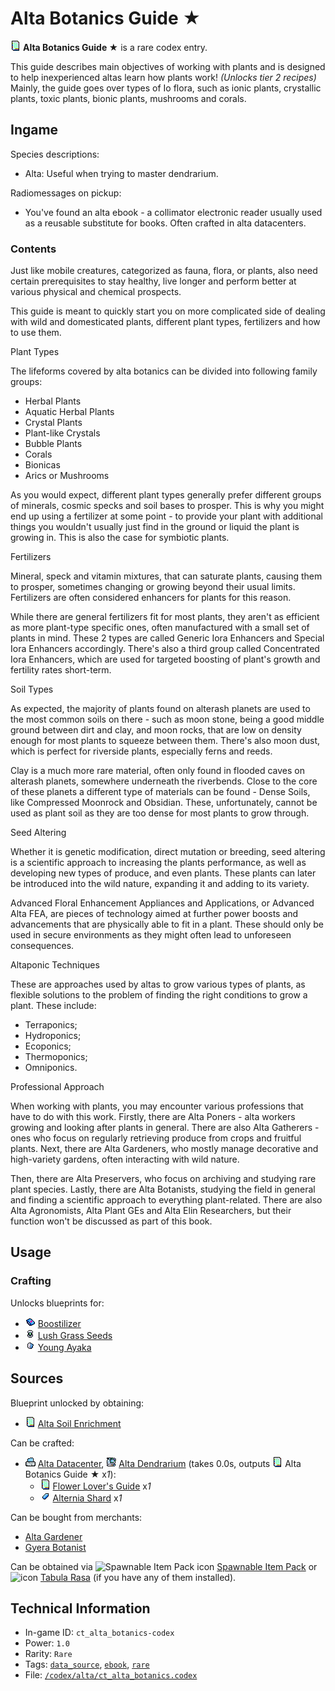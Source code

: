 # Alta Botanics Guide ★

<img src="https://raw.githubusercontent.com/Ceterai/Enternia/main/codex/alta/ebook/gyera.png" alt="Alta Botanics Guide ★ icon" loading="lazy" width="auto" height="16px"/> **Alta Botanics Guide ★** is a rare codex entry.

This guide describes main objectives of working with plants and is designed to help inexperienced altas learn how plants work! _(Unlocks tier 2 recipes)_  
Mainly, the guide goes over types of Io flora, such as ionic plants, crystallic plants, toxic plants, bionic plants, mushrooms and corals.

## Ingame

Species descriptions:

- Alta: Useful when trying to master dendrarium.

Radiomessages on pickup:

- You've found an alta ebook - a collimator electronic reader usually used as a reusable substitute for books. Often crafted in alta datacenters.

### Contents

Just like mobile creatures, categorized as fauna, flora, or plants, also need certain prerequisites to stay healthy, live longer and perform better at various physical and chemical prospects.

This guide is meant to quickly start you on more complicated side of dealing with wild and domesticated plants, different plant types, fertilizers and how to use them.

Plant Types

The lifeforms covered by alta botanics can be divided into following family groups:
- Herbal Plants
- Aquatic Herbal Plants
- Crystal Plants
- Plant-like Crystals
- Bubble Plants
- Corals
- Bionicas
- Arics or Mushrooms

As you would expect, different plant types generally prefer different groups of minerals, cosmic specks and soil bases to prosper. This is why you might end up using a fertilizer at some point - to provide your plant with additional things you wouldn't usually just find in the ground or liquid the plant is growing in. This is also the case for symbiotic plants.

Fertilizers

Mineral, speck and vitamin mixtures, that can saturate plants, causing them to prosper, sometimes changing or growing beyond their usual limits.
Fertilizers are often considered enhancers for plants for this reason.

While there are general fertilizers fit for most plants, they aren't as efficient as more plant-type specific ones, often manufactured with a small set of plants in mind. These 2 types are called Generic Iora Enhancers and Special Iora Enhancers accordingly.
There's also a third group called Concentrated Iora Enhancers, which are used for targeted boosting of plant's growth and fertility rates short-term.

Soil Types

As expected, the majority of plants found on alterash planets are used to the most common soils on there - such as moon stone, being a good middle ground between dirt and clay, and moon rocks, that are low on density enough for most plants to squeeze between them. There's also moon dust, which is perfect for riverside plants, especially ferns and reeds.

Clay is a much more rare material, often only found in flooded caves on alterash planets, somewhere underneath the riverbends. Close to the core of these planets a different type of materials can be found - Dense Soils, like Compressed Moonrock and Obsidian. These, unfortunately, cannot be used as plant soil as they are too dense for most plants to grow through.

Seed Altering

Whether it is genetic modification, direct mutation or breeding, seed altering is a scientific approach to increasing the plants performance, as well as developing new types of produce, and even plants. These plants can later be introduced into the wild nature, expanding it and adding to its variety.

Advanced Floral Enhancement Appliances and Applications, or Advanced Alta FEA, are pieces of technology aimed at further power boosts and advancements that are physically able to fit in a plant. These should only be used in secure environments as they might often lead to unforeseen consequences.

Altaponic Techniques

These are approaches used by altas to grow various types of plants, as flexible solutions to the problem of finding the right conditions to grow a plant. These include:
- Terraponics;
- Hydroponics;
- Ecoponics;
- Thermoponics;
- Omniponics.

Professional Approach

When working with plants, you may encounter various professions that have to do with this work. Firstly, there are Alta Poners - alta workers growing and looking after plants in general. There are also Alta Gatherers - ones who focus on regularly retrieving produce from crops and fruitful plants. Next, there are Alta Gardeners, who mostly manage decorative and high-variety gardens, often interacting with wild nature.

Then, there are Alta Preservers, who focus on archiving and studying rare plant species. Lastly, there are Alta Botanists, studying the field in general and finding a scientific approach to everything plant-related. There are also Alta Agronomists, Alta Plant GEs and Alta Elin Researchers, but their function won't be discussed as part of this book.

## Usage

### Crafting

Unlocks blueprints for:

- <img src="https://raw.githubusercontent.com/Ceterai/Enternia/main/items/active/alta/tools/fertilize/ct_boost_fertilizer.png" alt="Boostilizer icon" loading="lazy" width="auto" height="16px"/> [Boostilizer](https://ceterai.github.io/MyEnternia/Wiki/Boostilizer)
- <img src="https://raw.githubusercontent.com/Ceterai/Enternia/main/items/active/alta/tools/plant/ct_lush_grass_seeds.png" alt="Lush Grass Seeds icon" loading="lazy" width="auto" height="16px"/> [Lush Grass Seeds](https://ceterai.github.io/MyEnternia/Wiki/LushGrassSeeds)
- <img src="https://raw.githubusercontent.com/Ceterai/Enternia/main/objects/biome/alterash/ayaka/ct_ayaka_young_tree.png" alt="Young Ayaka icon" loading="lazy" width="auto" height="16px"/> [Young Ayaka](https://ceterai.github.io/MyEnternia/Wiki/YoungAyaka)

## Sources

Blueprint unlocked by obtaining:

- <img src="https://raw.githubusercontent.com/Ceterai/Enternia/main/codex/alta/ebook/gyera.png" alt="Alta Soil Enrichment icon" loading="lazy" width="auto" height="16px"/> [Alta Soil Enrichment](https://ceterai.github.io/MyEnternia/Wiki/AltaSoilEnrichment)

Can be crafted:

- ![ ](https://raw.githubusercontent.com/Ceterai/Enternia/main/objects/alta/crafting/datacenter/icon.png) [Alta Datacenter](https://ceterai.github.io/MyEnternia/Wiki/AltaDatacenter), ![ ](https://raw.githubusercontent.com/Ceterai/Enternia/main/objects/alta/crafting/dendrarium/icon.png) [Alta Dendrarium](https://ceterai.github.io/MyEnternia/Wiki/AltaDendrarium) (takes 0.0s, outputs <img src="https://raw.githubusercontent.com/Ceterai/Enternia/main/codex/alta/ebook/gyera.png" alt="Alta Botanics Guide ★ icon" loading="lazy" width="auto" height="16px"/> Alta Botanics Guide ★ x*1*):
  - <img src="https://raw.githubusercontent.com/Ceterai/Enternia/main/codex/alta/ebook/gyera.png" alt="Flower Lover's Guide icon" loading="lazy" width="auto" height="16px"/> [Flower Lover's Guide](https://ceterai.github.io/MyEnternia/Wiki/FlowerLover'sGuide) x*1*
  - <img src="https://raw.githubusercontent.com/Ceterai/Enternia/main/items/generic/crafting/ct_alternia_shard.png" alt="Alternia Shard icon" loading="lazy" width="auto" height="16px"/> [Alternia Shard](https://ceterai.github.io/MyEnternia/Wiki/AlterniaShard) x*1*

Can be bought from merchants:

- [Alta Gardener](https://ceterai.github.io/MyEnternia/Wiki/AltaGardener)
- [Gyera Botanist](https://ceterai.github.io/MyEnternia/Wiki/GyeraBotanist)

Can be obtained via <img src="https://raw.githubusercontent.com/Silverfeelin/Starbound-SpawnableItemPack/master/interface/sip/iconSmall.png" alt="Spawnable Item Pack icon" width="18" height="14"/> [Spawnable Item Pack](https://steamcommunity.com/sharedfiles/filedetails/?id=733665104) or <img src="https://steamuserimages-a.akamaihd.net/ugc/263843960696222713/3EC9A7C005541F7D577EBCB8C5736B4EFC9973D6/" alt="icon" width="8" height="12"/> [Tabula Rasa](https://community.playstarbound.com/resources/the-tabula-rasa.3222/) (if you have any of them installed).

## Technical Information

- In-game ID: `ct_alta_botanics-codex`
- Power: `1.0`
- Rarity: `Rare`
- Tags: [`data_source`](https://ceterai.github.io/MyEnternia/Wiki/Tags/DataSource), [`ebook`](https://ceterai.github.io/MyEnternia/Wiki/Tags/Ebook), [`rare`](https://ceterai.github.io/MyEnternia/Wiki/Tags/Rare)
- File: [`/codex/alta/ct_alta_botanics.codex`](https://github.com/Ceterai/Enternia/blob/main/codex/alta/ct_alta_botanics.codex)
